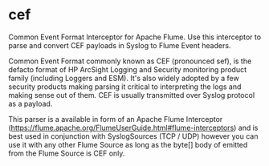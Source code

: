 # cef
Common Event Format Interceptor for Apache Flume. Use this interceptor to parse and convert CEF payloads in Syslog to Flume Event headers.

Common Event Format commonly known as CEF (pronounced sef), is the defacto format of HP ArcSight Logging and Security monitoring product family (including Loggers and ESM). It's also widely adopted by a few security products making parsing it critical to interpreting the logs and making sense out of them. CEF is usually transmitted over Syslog protocol as a payload.

This parser is a available in form of an Apache Flume Interceptor (https://flume.apache.org/FlumeUserGuide.html#flume-interceptors) and is best used in conjunction with SyslogSources (TCP / UDP) however you can use it with any other Flume Source as long as the byte[] body of emitted from the Flume Source is CEF only.
